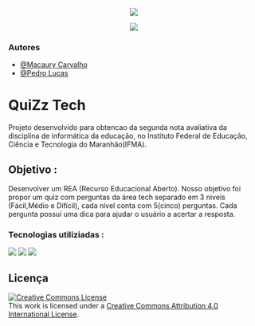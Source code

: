 <p align="center">
   <img src="http://img.shields.io/static/v1?label=STATUS&message=%20FINALIZADO&color=RED&style=for-the-badge"/>
</p>
<p align="center">
  <img src="https://img.shields.io/github/repo-size/pedrocslucas/quizz-tech"/>
</p>

### Autores
- [@Macaury Carvalho](https://www.github.com/macaury)
- [@Pedro Lucas](https://www.github.com/pedrocslucas)

# QuiZz Tech

Projeto desenvolvido para obtencao da segunda nota avaliativa da disciplina de informática da educação, no Instituto Federal de Educação, Ciência e Tecnologia do Maranhão(IFMA).
  
 ## Objetivo :

Desenvolver um REA (Recurso Educacional Aberto). Nosso objetivo foi propor um quiz com perguntas da área tech separado em 3 niveis (Fácil,Médio e Difícil), cada nível conta com 5(cinco) perguntas. Cada pergunta possui uma dica para ajudar o usuário a acertar a resposta.

### Tecnologias utiliziadas :

[![](https://img.shields.io/badge/HTML5-E34F26?style=for-the-badge&logo=html5&logoColor=white)]() [![](https://img.shields.io/badge/React-20232A?style=for-the-badge&logo=react&logoColor=61DAFB)]() [![](https://img.shields.io/badge/Bootstrap-563D7C?style=for-the-badge&logo=bootstrap&logoColor=white)]()


## Licença 

<a rel="license" href="http://creativecommons.org/licenses/by/4.0/"><img alt="Creative Commons License" style="border-width:0" src="https://i.creativecommons.org/l/by/4.0/88x31.png" /></a><br />This work is licensed under a <a rel="license" href="http://creativecommons.org/licenses/by/4.0/">Creative Commons Attribution 4.0 International License</a>.

